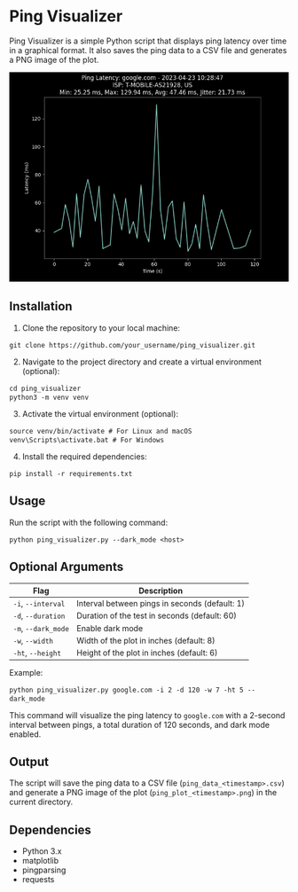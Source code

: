 # Ping Visualizer

Ping Visualizer is a simple Python script that displays ping latency over time in a graphical format. It also saves the ping data to a CSV file and generates a PNG image of the plot.

![Ping Plot](/examples/ping_plot_20230423_102651.png)

## Installation

1. Clone the repository to your local machine:

```
git clone https://github.com/your_username/ping_visualizer.git
```

2. Navigate to the project directory and create a virtual environment (optional):

```
cd ping_visualizer
python3 -m venv venv
```

3. Activate the virtual environment (optional):

```
source venv/bin/activate # For Linux and macOS
venv\Scripts\activate.bat # For Windows
```

4. Install the required dependencies:

```
pip install -r requirements.txt
```

## Usage

Run the script with the following command:

```
python ping_visualizer.py --dark_mode <host>
```

## Optional Arguments

| Flag | Description |
| --- | --- |
| `-i`, `--interval` | Interval between pings in seconds (default: 1) |
| `-d`, `--duration` | Duration of the test in seconds (default: 60) |
| `-m`, `--dark_mode` | Enable dark mode |
| `-w`, `--width` | Width of the plot in inches (default: 8) |
| `-ht`, `--height` | Height of the plot in inches (default: 6) |

Example:

```
python ping_visualizer.py google.com -i 2 -d 120 -w 7 -ht 5 --dark_mode
```

This command will visualize the ping latency to `google.com` with a 2-second interval between pings, a total duration of 120 seconds, and dark mode enabled.

## Output

The script will save the ping data to a CSV file (`ping_data_<timestamp>.csv`) and generate a PNG image of the plot (`ping_plot_<timestamp>.png`) in the current directory.

## Dependencies

- Python 3.x
- matplotlib
- pingparsing
- requests 